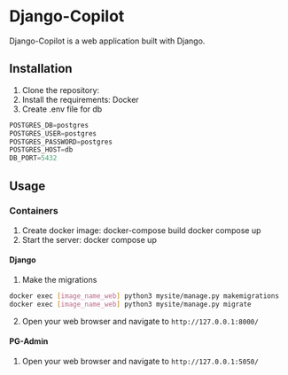 # Django-Copilot

Django-Copilot is a web application built with Django.

## Installation
1. Clone the repository:
2. Install the requirements:
Docker
3. Create .env file for db
```python
POSTGRES_DB=postgres
POSTGRES_USER=postgres
POSTGRES_PASSWORD=postgres
POSTGRES_HOST=db
DB_PORT=5432
```
## Usage

### Containers

1. Create docker image:
docker-compose build
docker compose up
2. Start the server:
docker compose up


#### Django
1. Make the migrations
```bash
docker exec [image_name_web] python3 mysite/manage.py makemigrations
docker exec [image_name_web] python3 mysite/manage.py migrate
```
2. Open your web browser and navigate to `http://127.0.0.1:8000/`

#### PG-Admin

1. Open your web browser and navigate to `http://127.0.0.1:5050/`
